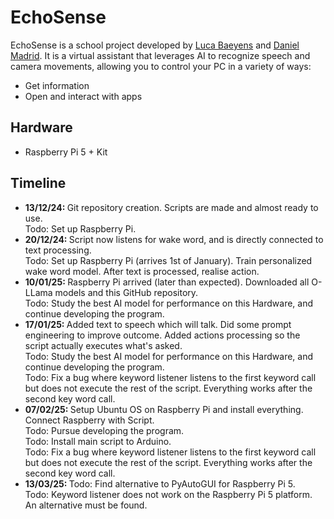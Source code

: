 <h1>EchoSense</h1>

<p>
  EchoSense is a school project developed by <a href='https://lucabae.pages.dev' target='_blank'>Luca Baeyens</a> and <a href='https://madriddaniel.com/' target='_blank'>Daniel Madrid</a>.
  It is a virtual assistant that leverages AI to recognize speech and camera movements, allowing you to control your PC in a variety of ways:
</p>
<ul>
  <li>Get information</li>
  <li>Open and interact with apps</li>
</ul>
<h2>Hardware</h2>
<p>
  <ul>
    <li>
      Raspberry Pi 5 + Kit
    </li>
  </ul>
</p>

<h2>Timeline</h2>
<ul>
  <li>
    <strong>
      13/12/24:
    </strong>
    Git repository creation. Scripts are made and almost ready to use.
    <br>
    Todo: Set up Raspberry Pi.
  </li>
  <li>
    <strong>
      20/12/24:
    </strong>
    Script now listens for wake word, and is directly connected to text processing.
    <br>
    Todo: Set up Raspberry Pi (arrives 1st of January).
    Train personalized wake word model.
    After text is processed, realise action.
  </li>
  <li>
    <strong>
      10/01/25:
    </strong>
    Raspberry Pi arrived (later than expected).
    Downloaded all O-LLama models and this GitHub repository.
    <br>
    Todo: Study the best AI model for performance on this Hardware, and continue developing the program.
  </li>
    <li>
    <strong>
      17/01/25:
    </strong>
    Added text to speech which will talk.
    Did some prompt engineering to improve outcome.
    Added actions processing so the script actually executes what's asked.
    <br>
    Todo: Study the best AI model for performance on this Hardware, and continue developing the program.
    <br/>
    Todo: Fix a bug where keyword listener listens to the first keyword call but does not execute the rest of the script. Everything works after the second key word call.
  </li>

  <li>
    <strong>
      07/02/25:
    </strong>
    Setup Ubuntu OS on Raspberry Pi and install everything.
    Connect Raspberry with Script.
    <br/>
    Todo: Pursue developing the program.
    <br/>
    Todo: Install main script to Arduino.
    <br/>
    Todo: Fix a bug where keyword listener listens to the first keyword call but does not execute the rest of the script. Everything works after the second key word call.
  </li>

  <li>
    <strong>
      13/03/25:
    </strong>
    Todo: Find alternative to PyAutoGUI for Raspberry Pi 5.
    <br/>
    Todo: Keyword listener does not work on the Raspberry Pi 5 platform. An alternative must be found.
  </li>
</ul>
